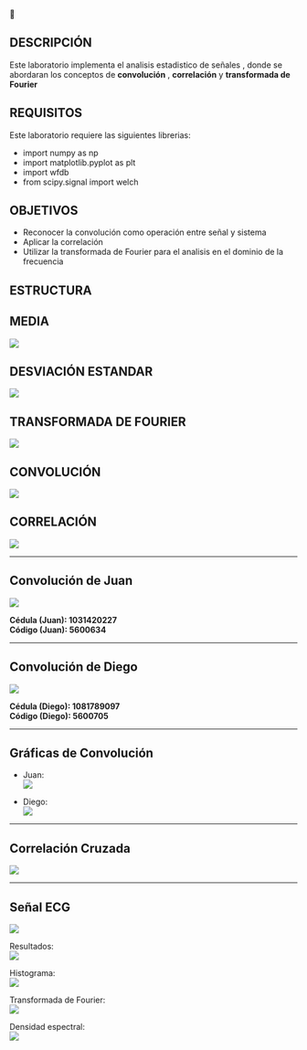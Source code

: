 📌
## DESCRIPCIÓN

Este laboratorio implementa el analisis estadistico de señales , donde se abordaran los conceptos de **convolución** , **correlación** y **transformada de Fourier** 

## REQUISITOS

Este laboratorio requiere las siguientes librerias:

- import numpy as np
- import matplotlib.pyplot as plt
- import wfdb
- from scipy.signal import welch

## OBJETIVOS

- Reconocer la convolución como operación entre señal y sistema
- Aplicar la correlación
- Utilizar la transformada de Fourier para el analisis en el dominio de la frecuencia

## ESTRUCTURA 

## MEDIA

![](https://github.com/barretoxx21/lab-2-se-ales-/blob/main/MEDIA.png?raw=true)

## DESVIACIÓN ESTANDAR

![](https://github.com/barretoxx21/lab-2-se-ales-/blob/main/Desviaci%C3%B3n.png?raw=true)

## TRANSFORMADA DE FOURIER

![](https://github.com/barretoxx21/lab-2-se-ales-/blob/main/Transformada%20fourier.png?raw=true)

## CONVOLUCIÓN

![](https://github.com/barretoxx21/lab-2-se-ales-/blob/main/Convolucion.png?raw=true)

## CORRELACIÓN

![](https://github.com/barretoxx21/lab-2-se-ales-/blob/main/Correlaci%C3%B3n.png?raw=true)

---

## Convolución de Juan

![](https://github.com/barretoxx21/lab-2-se-ales-/blob/main/ConvolucionNupan.jpg?raw=true)

**Cédula (Juan): 1031420227**  
**Código (Juan): 5600634**

---

## Convolución de Diego

![](https://github.com/barretoxx21/lab-2-se-ales-/blob/main/ConvolucionOlfred.jpg?raw=true)

**Cédula (Diego): 1081789097**  
**Código (Diego): 5600705**

---

## Gráficas de Convolución

- Juan:  
  ![](https://github.com/barretoxx21/lab-2-se-ales-/blob/main/ConvolucionNu.png?raw=true)

- Diego:  
  ![](https://github.com/barretoxx21/lab-2-se-ales-/blob/main/ConvolucionOl.png?raw=true)

---

## Correlación Cruzada

![](https://github.com/barretoxx21/lab-2-se-ales-/blob/main/CorrelacionNuOl.png?raw=true)

---

## Señal ECG

![](https://github.com/barretoxx21/lab-2-se-ales-/blob/main/Se%C3%B1alECG.png?raw=true)

Resultados:  
![](https://github.com/barretoxx21/lab-2-se-ales-/blob/main/Resultados1.png?raw=true)

Histograma:  
![](https://github.com/barretoxx21/lab-2-se-ales-/blob/main/Histogramalab2.png?raw=true)

Transformada de Fourier:  
![](https://github.com/barretoxx21/lab-2-se-ales-/blob/main/TDF.png?raw=true)

Densidad espectral:  
![](https://github.com/barretoxx21/lab-2-se-ales-/blob/main/Densidad.png?raw=true)

